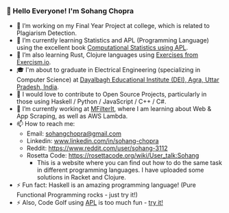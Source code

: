 ### 👋 Hello Everyone! I'm Sohang Chopra

- 🔭 I’m working on my Final Year Project at college, which is related to Plagiarism Detection.
- 🌱 I’m currently learning Statistics and APL (Programming Language) using the excellent book [Computational Statistics using APL](http://www.softwarepreservation.org/projects/apl/Books/198100_APL-STAT.pdf/view).
- 🌱 I’m also learning Rust, Clojure languages using [Exercises from Exercism.io](https://exercism.org/tracks/rust).
- 🎓 I'm about to graduate in Electrical Engineering (specializing in Computer Science) at 
  [Dayalbagh Educational Institute (DEI), Agra, Uttar Pradesh, India](https://www.dei.ac.in).
- 👯 I would love to contribute to Open Source Projects, particularly in those using Haskell / Python / JavaScript / C++ / C#.
- 💼 I’m currently working at [MFilterIt](https://mfilterit.com/), where I am learning about Web & App Scraping, as well as AWS Lambda.
- 📫 How to reach me: 
  - Email: sohangchopra@gmail.com
  - Linkedin: www.linkedin.com/in/sohang-chopra
  - Reddit: https://www.reddit.com/user/sohang-3112
  - Rosetta Code: https://rosettacode.org/wiki/User_talk:Sohang 
      - This is a website where you can find out how to do the same task in different programming languages. I have uploaded some solutions in Racket and Clojure.
- ⚡ Fun fact: Haskell is an amazing programming language! (Pure Functional Programming rocks - just try it!)
- ⚡ Also, Code Golf using [APL](https://tryapl.org) is too much fun - [try it!](https://codegolf.stackexchange.com)

<!--
**sohang3112/sohang3112** is a ✨ _special_ ✨ repository because its `README.md` (this file) appears on your GitHub profile.

Here are some ideas to get you started:

- 🔭 I’m currently working on ...
- 🌱 I’m currently learning ...
- 👯 I’m looking to collaborate on ...
- 🤔 I’m looking for help with ...
- 💬 Ask me about ...
- 📫 How to reach me: ...
- 😄 Pronouns: ...
- ⚡ Fun fact: ...
-->
